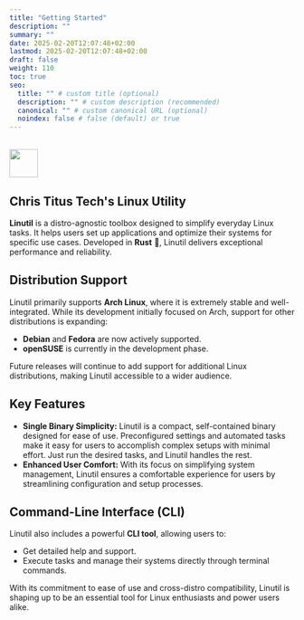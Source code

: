 ```yaml
---
title: "Getting Started"
description: ""
summary: ""
date: 2025-02-20T12:07:48+02:00
lastmod: 2025-02-20T12:07:48+02:00
draft: false
weight: 110
toc: true
seo:
  title: "" # custom title (optional)
  description: "" # custom description (recommended)
  canonical: "" # custom canonical URL (optional)
  noindex: false # false (default) or true
---
```


<br>
<img src="/images/cttlogo.png" width="50">

## Chris Titus Tech's Linux Utility

**Linutil** is a distro-agnostic toolbox designed to simplify everyday Linux tasks. It helps users set up applications and optimize their systems for specific use cases. Developed in **Rust** 🦀, Linutil delivers exceptional performance and reliability.  

## Distribution Support  
Linutil primarily supports **Arch Linux**, where it is extremely stable and well-integrated. While its development initially focused on Arch, support for other distributions is expanding:  
- **Debian** and **Fedora** are now actively supported.  
- **openSUSE** is currently in the development phase.  

Future releases will continue to add support for additional Linux distributions, making Linutil accessible to a wider audience.  

## Key Features  
- **Single Binary Simplicity:** Linutil is a compact, self-contained binary designed for ease of use. Preconfigured settings and automated tasks make it easy for users to accomplish complex setups with minimal effort. Just run the desired tasks, and Linutil handles the rest.  
- **Enhanced User Comfort:** With its focus on simplifying system management, Linutil ensures a comfortable experience for users by streamlining configuration and setup processes.  

## Command-Line Interface (CLI)  
Linutil also includes a powerful **CLI tool**, allowing users to:  
- Get detailed help and support.  
- Execute tasks and manage their systems directly through terminal commands.  

With its commitment to ease of use and cross-distro compatibility, Linutil is shaping up to be an essential tool for Linux enthusiasts and power users alike.  
